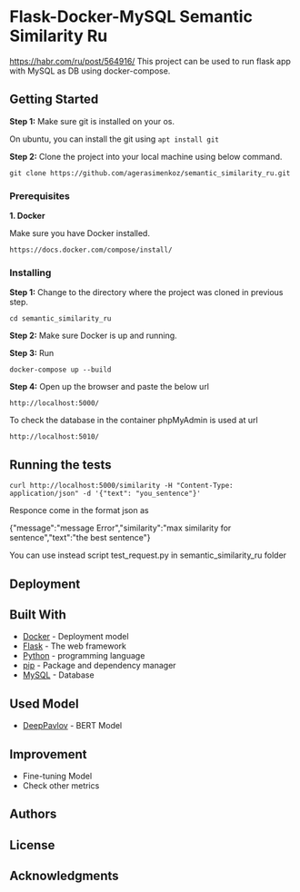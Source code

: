 # Flask-Docker-MySQL Semantic Similarity Ru
https://habr.com/ru/post/564916/
This project can be used to run flask app with MySQL as DB using docker-compose.

## Getting Started

**Step 1:** Make sure git is installed on your os.

On ubuntu, you can install the git using  ```apt install git```

**Step 2:** Clone the project into your local machine using below command.

```git clone https://github.com/agerasimenkoz/semantic_similarity_ru.git```

### Prerequisites

**1. Docker**

Make sure you have Docker installed.

```https://docs.docker.com/compose/install/```

### Installing

**Step 1:** Change to the directory where the project was cloned in previous step.

```
cd semantic_similarity_ru
```

**Step 2:** Make sure Docker is up and running.

**Step 3:** Run

```
docker-compose up --build
```

**Step 4:** Open up the browser and paste the below url

```
http://localhost:5000/
```
To check the database in the container phpMyAdmin is used at url 
```
http://localhost:5010/
```
## Running the tests
```
curl http://localhost:5000/similarity -H "Content-Type: application/json" -d '{"text": "you_sentence"}'
```
Responce come in the format json as 

{"message":"message Error","similarity":"max similarity for sentence","text":"the best sentence"}

You can use instead script test_request.py in semantic_similarity_ru folder
## Deployment

## Built With

* [Docker](https://docs.docker.com/) -  Deployment model
* [Flask](https://flask.palletsprojects.com/en/2.0.x/) - The web framework
* [Python](https://www.python.org/) - programming language
* [pip](https://pypi.org/project/pip/) - Package and dependency manager
* [MySQL](https://www.mysql.com/) - Database

## Used Model
* [DeepPavlov](https://huggingface.co/DeepPavlov/rubert-base-cased-sentence) -  BERT Model

## Improvement
* Fine-tuning Model
* Check other metrics
## Authors

## License

## Acknowledgments
